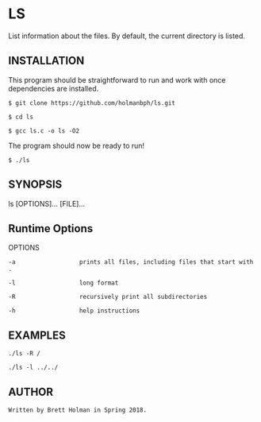 LS
==========

List information about the files.  By default, the current directory is listed. 


INSTALLATION
------------

This program should be straightforward to run and work with once dependencies are installed. 
	
	$ git clone https://github.com/holmanbph/ls.git

	$ cd ls

	$ gcc ls.c -o ls -O2 


The program should now be ready to run! 

	$ ./ls


SYNOPSIS
--------

ls [OPTIONS]... [FILE]...

	
Runtime Options
---------------

OPTIONS

	-a 		 			prints all files, including files that start with . 

	-l 					long format

	-R					recursively print all subdirectories  

	-h	  				help instructions


EXAMPLES
--------
	./ls -R /

	./ls -l ../../


AUTHOR
------
	Written by Brett Holman in Spring 2018. 

